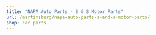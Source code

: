 ```yaml
---
title: "NAPA Auto Parts - S & S Motor Parts"
url: /martinsburg/napa-auto-parts-s-and-s-motor-parts/
shop: car parts
---
```

